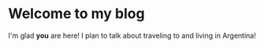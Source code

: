 # Welcome to my blog

I'm glad **you** are here! I plan to talk about traveling to and living in Argentina!
